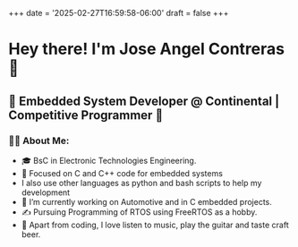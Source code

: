 +++
date = '2025-02-27T16:59:58-06:00'
draft = false
+++

# Hey there! I'm Jose Angel Contreras👋
## 🚀 Embedded System Developer @ Continental | Competitive Programmer  🚀
### 👨‍💻 About Me:

  - 🎓 BsC in Electronic Technologies Engineering.
  - 🤔 Focused on C and C++ code for embedded systems
  -  I also use other languages as python and bash scripts to help my development
  - 💼 I’m currently working on Automotive and in C embedded projects.
  - ✍️  Pursuing Programming of RTOS using FreeRTOS as a hobby.
  - 🍺 Apart from coding, I love listen to music, play the guitar and taste craft beer.

<!--more-->
